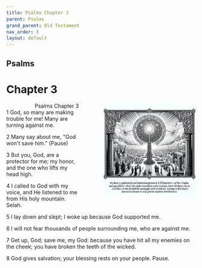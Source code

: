 ```yaml
---
title: Psalms Chapter 3
parent: Psalms
grand_parent: Old Testament
nav_order: 3
layout: default
---
```


## Psalms

# Chapter 3

<div style="clear: both; text-align: right;">
    <img src="/assets/Image/Psalms/500/3.jpg" alt="Psalms Chapter 3" class="chapter-image" style="max-width: 50%; height: auto; float: right; margin: 0 0 10px 10px; padding-left: 10%;">
    <figcaption style="font-size: 14px;">Psalms Chapter 3</figcaption>
</div>
1 God, so many are making trouble for me! Many are turning against me.

2 Many say about me, "God won't save him." (Pause)

3 But you, God, are a protector for me; my honor, and the one who lifts my head high.

4 I called to God with my voice, and He listened to me from His holy mountain. Selah.

5 I lay down and slept; I woke up because God supported me.

6 I will not fear thousands of people surrounding me, who are against me.

7 Get up, God; save me, my God: because you have hit all my enemies on the cheek; you have broken the teeth of the wicked.

8 God gives salvation; your blessing rests on your people. Pause.


